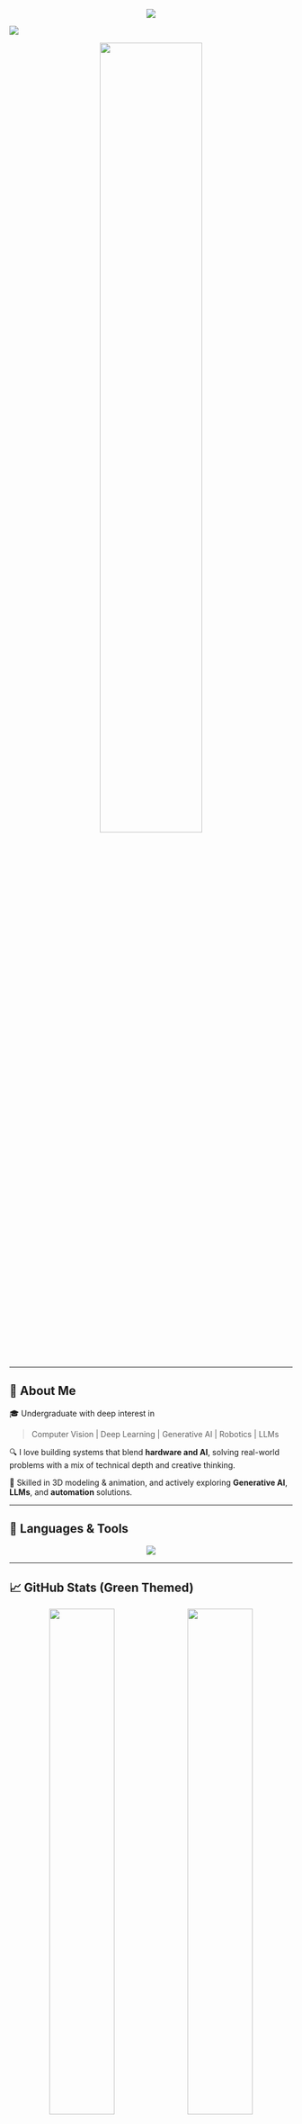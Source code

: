 <!-- AI-Themed Animated Typing Header -->
<p align="center">
  <img src="https://readme-typing-svg.herokuapp.com?font=Fira+Code&weight=500&size=26&duration=3500&pause=500&color=00FF57&center=true&vCenter=true&width=1000&lines=Hi+%F0%9F%91%8B%2C+I'm+Shehan+Perera;Engineering+Student+%7C+AI+%7C+CV+%7C+Robotics;Passionate+about+Computer+Vision+%26+Automation;Exploring+Generative+AI+%7C+LLMs+%7C+ML+%26+DL" />
</p>
<img src="https://capsule-render.vercel.app/api?type=waving&color=0:fc00ff,100:00dbde&height=200&section=header&text=Shehan%20Perera&fontSize=50&fontColor=ffffff&animation=fadeIn" />

<!-- Futuristic AI banner -->
<p align="center">
  <img src="https://media.giphy.com/media/26BRuo6sLetdllPAQ/giphy.gif" width="60%" />
</p>

---

## 🚀 About Me
 🎓 Undergraduate with deep interest in  
> Computer Vision | Deep Learning | Generative AI | Robotics | LLMs 


🔍 I love building systems that blend **hardware and AI**, solving real-world problems with a mix of technical depth and creative thinking.

🎨 Skilled in 3D modeling & animation, and actively exploring **Generative AI**, **LLMs**, and **automation** solutions.

---

## 🧠 Languages & Tools

<p align="center">
  <img src="https://skillicons.dev/icons?i=python,cpp,matlab,pytorch,tensorflow,opencv,flask,js,html,git,github,firebase,arduino,raspberrypi,vscode,blender,linux,verilog&perline=10" />
</p>

---

## 📈 GitHub Stats (Green Themed)

<p align="center">
  <img src="https://github-readme-stats.vercel.app/api?username=ShehanPer&show_icons=true&theme=chartreuse-dark&hide_border=false&include_all_commits=true&count_private=true" width="48%"/>
  <img src="https://github-readme-streak-stats.herokuapp.com?user=ShehanPer&theme=green&hide_border=false" width="48%"/>
</p>

<p align="center">
  <img src="https://github-readme-activity-graph.vercel.app/graph?username=ShehanPer&theme=chartreuse-dark" />
</p>

<!-- GitHub Metrics -->
<p align="center">
  <img src="https://github-profile-summary-cards.vercel.app/api/cards/profile-details?username=ShehanPer&theme=github_dark" />
  <img src="https://github-profile-summary-cards.vercel.app/api/cards/productive-time?username=ShehanPer&theme=github_dark&utcOffset=+5.5" width="48%" />
  <img src="https://github-profile-summary-cards.vercel.app/api/cards/repos-per-language?username=ShehanPer&theme=github_dark" width="48%" />
</p>

---

## 🌟 Featured Projects

<p align="center">
  <a href="https://github.com/ShehanPer/Hybrid-Lbend-detector">
    <img src="https://github-readme-stats.vercel.app/api/pin/?username=ShehanPer&repo=Hybrid-Lbend-detector&theme=chartreuse-dark" />
  </a>
  <a href="https://github.com/ShehanPer/Freelanz-AI-Agent">
    <img src="https://github-readme-stats.vercel.app/api/pin/?username=ShehanPer&repo=Freelanz-AI-Agent&theme=chartreuse-dark" />
  </a>
</p>

---

## 📫 Let's Connect

<p align="center">
  <a href="https://www.linkedin.com/in/shehan-perera-b06697274/" target="_blank">
    <img src="https://img.shields.io/badge/LinkedIn-0A66C2?style=for-the-badge&logo=linkedin&logoColor=white" />
  </a>
  <a href="https://www.facebook.com/?form=MT00M3" target="_blank">
    <img src="https://img.shields.io/badge/Facebook-1877F2?style=for-the-badge&logo=facebook&logoColor=white" />
  </a>
  <a href="https://www.instagram.com/" target="_blank">
    <img src="https://img.shields.io/badge/Instagram-E4405F?style=for-the-badge&logo=instagram&logoColor=white" />
  </a>
</p>

---

<p align="center">
  <img src="https://media.giphy.com/media/l3vR9O2qVgsC3V1Ik/giphy.gif" width="80px" />
</p>

<p align="center">
  <b>Let's build the future with code and creativity 💡🤖</b>
</p>
